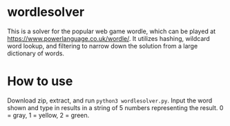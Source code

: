 # wordlesolver

This is a solver for the popular web game wordle, which can be played at https://www.powerlanguage.co.uk/wordle/.
It utilizes hashing, wildcard word lookup, and filtering to narrow down the solution from a large dictionary of words.

# How to use
Download zip, extract, and run ```python3 wordlesolver.py```. Input the word shown and type in results in a string of 5 numbers representing the result. 0 = gray, 1 = yellow, 2 = green.
